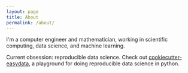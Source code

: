 ```yaml
---
layout: page
title: About
permalink: /about/
---
```


I'm a computer engineer and mathematician, working in scientific
computing, data science, and machine learning.

Current obsession: reproducible data science. Check out [cookiecutter-easydata],
a playground for doing reproducible data science in python.

[cookiecutter-easydata]: https://github.com/hackalog/cookiecutter-easydata
